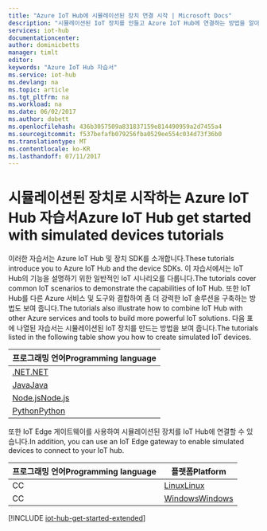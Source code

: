 ```yaml
---
title: "Azure IoT Hub에 시뮬레이션된 장치 연결 시작 | Microsoft Docs"
description: "시뮬레이션된 IoT 장치를 만들고 Azure IoT Hub에 연결하는 방법을 알아봅니다. 장치는 원격 분석을 IoT Hub로 전송할 수 있고 IoT Hub는 사용자 장치를 모니터링하고 관리할 수 있습니다."
services: iot-hub
documentationcenter: 
author: dominicbetts
manager: timlt
editor: 
keywords: "Azure IoT Hub 자습서"
ms.service: iot-hub
ms.devlang: na
ms.topic: article
ms.tgt_pltfrm: na
ms.workload: na
ms.date: 06/02/2017
ms.author: dobett
ms.openlocfilehash: 436b3057509a831837159e814490959a2d7455a4
ms.sourcegitcommit: f537befafb079256fba0529ee554c034d73f36b0
ms.translationtype: MT
ms.contentlocale: ko-KR
ms.lasthandoff: 07/11/2017
---
```

# <a name="azure-iot-hub-get-started-with-simulated-devices-tutorials"></a><span data-ttu-id="ba446-105">시뮬레이션된 장치로 시작하는 Azure IoT Hub 자습서</span><span class="sxs-lookup"><span data-stu-id="ba446-105">Azure IoT Hub get started with simulated devices tutorials</span></span>

<span data-ttu-id="ba446-106">이러한 자습서는 Azure IoT Hub 및 장치 SDK를 소개합니다.</span><span class="sxs-lookup"><span data-stu-id="ba446-106">These tutorials introduce you to Azure IoT Hub and the device SDKs.</span></span> <span data-ttu-id="ba446-107">이 자습서에서는 IoT Hub의 기능을 설명하기 위한 일반적인 IoT 시나리오를 다룹니다.</span><span class="sxs-lookup"><span data-stu-id="ba446-107">The tutorials cover common IoT scenarios to demonstrate the capabilities of IoT Hub.</span></span> <span data-ttu-id="ba446-108">또한 IoT Hub를 다른 Azure 서비스 및 도구와 결합하여 좀 더 강력한 IoT 솔루션을 구축하는 방법도 보여 줍니다.</span><span class="sxs-lookup"><span data-stu-id="ba446-108">The tutorials also illustrate how to combine IoT Hub with other Azure services and tools to build more powerful IoT solutions.</span></span> <span data-ttu-id="ba446-109">다음 표에 나열된 자습서는 시뮬레이션된 IoT 장치를 만드는 방법을 보여 줍니다.</span><span class="sxs-lookup"><span data-stu-id="ba446-109">The tutorials listed in the following table show you how to create simulated IoT devices.</span></span>

| <span data-ttu-id="ba446-110">프로그래밍 언어</span><span class="sxs-lookup"><span data-stu-id="ba446-110">Programming language</span></span> |
|----------------------|
| <span data-ttu-id="ba446-111">[.NET][Sim_NET]</span><span class="sxs-lookup"><span data-stu-id="ba446-111">[.NET][Sim_NET]</span></span>      |
| <span data-ttu-id="ba446-112">[Java][Sim_Jav]</span><span class="sxs-lookup"><span data-stu-id="ba446-112">[Java][Sim_Jav]</span></span>      |
| <span data-ttu-id="ba446-113">[Node.js][Sim_Nd]</span><span class="sxs-lookup"><span data-stu-id="ba446-113">[Node.js][Sim_Nd]</span></span>    |
| <span data-ttu-id="ba446-114">[Python][Sim_Pyth]</span><span class="sxs-lookup"><span data-stu-id="ba446-114">[Python][Sim_Pyth]</span></span>   |

<span data-ttu-id="ba446-115">또한 IoT Edge 게이트웨이를 사용하여 시뮬레이션된 장치를 IoT Hub에 연결할 수 있습니다.</span><span class="sxs-lookup"><span data-stu-id="ba446-115">In addition, you can use an IoT Edge gateway to enable simulated devices to connect to your IoT hub.</span></span>

| <span data-ttu-id="ba446-116">프로그래밍 언어</span><span class="sxs-lookup"><span data-stu-id="ba446-116">Programming language</span></span> | <span data-ttu-id="ba446-117">플랫폼</span><span class="sxs-lookup"><span data-stu-id="ba446-117">Platform</span></span>           |
|----------------------|------------------- |
| <span data-ttu-id="ba446-118">C</span><span class="sxs-lookup"><span data-stu-id="ba446-118">C</span></span>                    | <span data-ttu-id="ba446-119">[Linux][Sim_Lnx]</span><span class="sxs-lookup"><span data-stu-id="ba446-119">[Linux][Sim_Lnx]</span></span>   |
| <span data-ttu-id="ba446-120">C</span><span class="sxs-lookup"><span data-stu-id="ba446-120">C</span></span>                    | <span data-ttu-id="ba446-121">[Windows][Sim_Win]</span><span class="sxs-lookup"><span data-stu-id="ba446-121">[Windows][Sim_Win]</span></span> |

[!INCLUDE [iot-hub-get-started-extended](../../includes/iot-hub-get-started-extended.md)]

[Sim_NET]: iot-hub-csharp-csharp-getstarted.md
[Sim_Jav]: iot-hub-java-java-getstarted.md
[Sim_Nd]: iot-hub-node-node-getstarted.md
[Sim_Pyth]: iot-hub-python-getstarted.md
[Sim_Lnx]: iot-hub-linux-iot-edge-get-started.md
[Sim_Win]: iot-hub-windows-iot-edge-get-started.md
